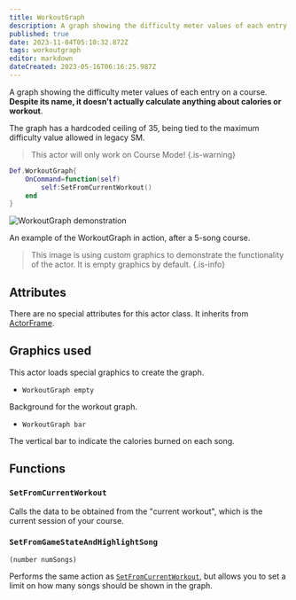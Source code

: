```yaml
---
title: WorkoutGraph
description: A graph showing the difficulty meter values of each entry on a course. Despite its name, it doesn't actually calculate anything about calories or workout.
published: true
date: 2023-11-04T05:10:32.872Z
tags: workoutgraph
editor: markdown
dateCreated: 2023-05-16T06:16:25.987Z
---
```


A graph showing the difficulty meter values of each entry on a course. **Despite its name, it doesn't actually calculate anything about calories or workout**.

The graph has a hardcoded ceiling of 35, being tied to the maximum difficulty value allowed in legacy SM.

> This actor will only work on Course Mode!
{.is-warning}

```lua
Def.WorkoutGraph{
    OnCommand=function(self)
        self:SetFromCurrentWorkout()
    end
}
```

![WorkoutGraph demonstration](/resources/actors/workoutgraph/demo.png)

An example of the WorkoutGraph in action, after a 5-song course.

> This image is using custom graphics to demonstrate the functionality of the actor. It is empty graphics by default.
{.is-info}

## Attributes

There are no special attributes for this actor class. It inherits from [ActorFrame](/en/dev/actors/actortypes/actorframe/_index#attributes).

## Graphics used

This actor loads special graphics to create the graph.

- `WorkoutGraph empty`

Background for the workout graph.

- `WorkoutGraph bar`

The vertical bar to indicate the calories burned on each song. 

## Functions

### `SetFromCurrentWorkout`

Calls the data to be obtained from the "current workout", which is the current session of your course.

### `SetFromGameStateAndHighlightSong`
`(number numSongs)`

Performs the same action as [`SetFromCurrentWorkout`](#setfromcurrentworkout), but allows you to set a limit on how many songs should be shown in the graph.
